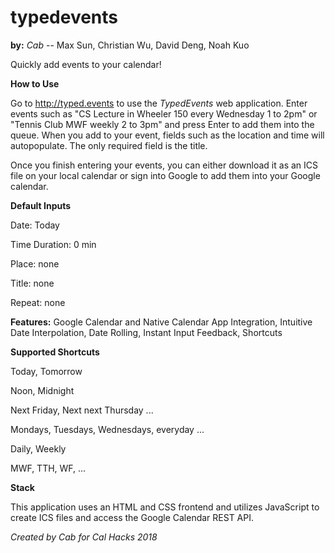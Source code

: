 # typedevents

**by:** *Cab* -- Max Sun, Christian Wu, David Deng, Noah Kuo

Quickly add events to your calendar!

**How to Use**

Go to http://typed.events to use the *TypedEvents* web application. Enter events such as "CS Lecture in Wheeler 150 every Wednesday 1 to 2pm" or "Tennis Club MWF weekly 2 to 3pm" and press Enter to add them into the queue. When you add to your event, fields such as the location and time will autopopulate. The only required field is the title.

Once you finish entering your events, you can either download it as an ICS file on your local calendar or sign into Google to add them into your Google calendar.

**Default Inputs**

Date: Today

Time Duration: 0 min

Place: none

Title: none

Repeat: none

**Features:**
 Google Calendar and Native Calendar App Integration, Intuitive Date Interpolation, Date Rolling, Instant Input Feedback, Shortcuts

**Supported Shortcuts**

Today, Tomorrow

Noon, Midnight

Next Friday, Next next Thursday ...

Mondays, Tuesdays, Wednesdays, everyday ...

Daily, Weekly

MWF, TTH, WF, ...

**Stack**

This application uses an HTML and CSS frontend and utilizes JavaScript to create ICS files and access the Google Calendar REST API. 

*Created by Cab for Cal Hacks 2018*

